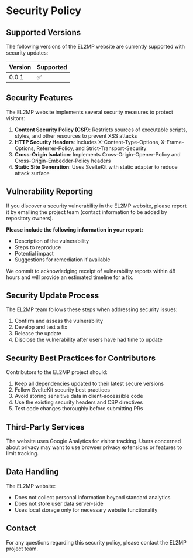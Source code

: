 # Security Policy

## Supported Versions

The following versions of the EL2MP website are currently supported with security updates:

| Version | Supported          |
| ------- | ------------------ |
| 0.0.1   | :white_check_mark: |

## Security Features

The EL2MP website implements several security measures to protect visitors:

1. **Content Security Policy (CSP)**: Restricts sources of executable scripts, styles, and other resources to prevent XSS attacks
2. **HTTP Security Headers**: Includes X-Content-Type-Options, X-Frame-Options, Referrer-Policy, and Strict-Transport-Security
3. **Cross-Origin Isolation**: Implements Cross-Origin-Opener-Policy and Cross-Origin-Embedder-Policy headers
4. **Static Site Generation**: Uses SvelteKit with static adapter to reduce attack surface

## Vulnerability Reporting

If you discover a security vulnerability in the EL2MP website, please report it by emailing the project team (contact information to be added by repository owners).

**Please include the following information in your report:**

- Description of the vulnerability
- Steps to reproduce
- Potential impact
- Suggestions for remediation if available

We commit to acknowledging receipt of vulnerability reports within 48 hours and will provide an estimated timeline for a fix. 

## Security Update Process

The EL2MP team follows these steps when addressing security issues:

1. Confirm and assess the vulnerability
2. Develop and test a fix
3. Release the update
4. Disclose the vulnerability after users have had time to update

## Security Best Practices for Contributors

Contributors to the EL2MP project should:

1. Keep all dependencies updated to their latest secure versions
2. Follow SvelteKit security best practices
3. Avoid storing sensitive data in client-accessible code
4. Use the existing security headers and CSP directives
5. Test code changes thoroughly before submitting PRs

## Third-Party Services

The website uses Google Analytics for visitor tracking. Users concerned about privacy may want to use browser privacy extensions or features to limit tracking.

## Data Handling

The EL2MP website:
- Does not collect personal information beyond standard analytics
- Does not store user data server-side
- Uses local storage only for necessary website functionality

## Contact

For any questions regarding this security policy, please contact the EL2MP project team.
